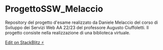 # ProgettoSSW_Melaccio

Repository del progetto d'esame realizzato da Daniele Melaccio del corso di Sviluppo dei Servizi Web AA 22/23 del professore Augusto Ciuffoletti. Il progetto consiste nella realizzazione di una biblioteca virtuale.

[Edit on StackBlitz ⚡️](https://stackblitz.com/edit/stackblitz-starters-cd7vgw?file=README.md)
